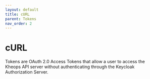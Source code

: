 ```yaml
---
layout: default
title: cURL
parent: Tokens
nav_order: 2
---
```


# cURL

Tokens are OAuth 2.0 Access Tokens that allow a user to access the Kheops API server without authenticating through the Keycloak Authorization Server. 
